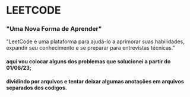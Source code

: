 # LEETCODE
### "Uma Nova Forma de Aprender"
"LeetCode é uma plataforma para ajudá-lo a aprimorar suas habilidades, expandir seu conhecimento e se preparar para entrevistas técnicas."



#### aqui vou colocar alguns dos problemas que solucionei a partir do 01/06/23;
#### dividindo por arquivos e tentar deixar algumas anotações em arquivos separados dos codigos.
